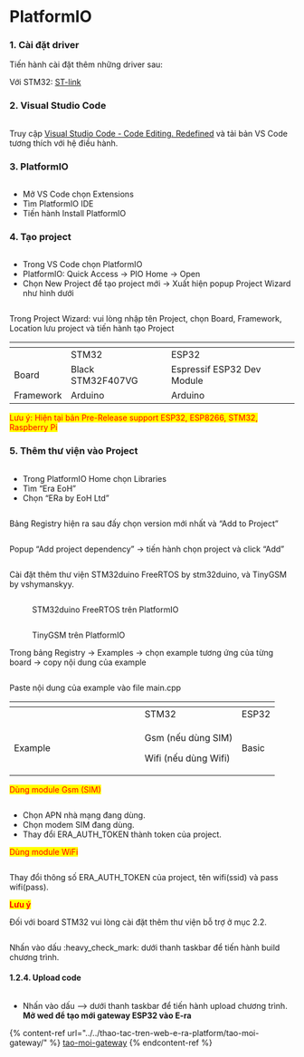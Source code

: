 # PlatformIO

### 1. Cài đặt driver&#x20;

Tiến hành cài đặt thêm những driver sau:&#x20;

Với STM32: [ST-link](https://www.st.com/en/development-tools/stsw-link009.html)&#x20;

### 2. Visual Studio Code&#x20;

<figure><img src="../../../.gitbook/assets/image (43) (1).png" alt=""><figcaption></figcaption></figure>

Truy cập [Visual Studio Code - Code Editing. Redefined](https://code.visualstudio.com/) và tải bản VS Code tương thích với hệ điều hành.&#x20;

### 3. PlatformIO

<figure><img src="../../../.gitbook/assets/image (39) (1).png" alt=""><figcaption></figcaption></figure>

* Mở VS Code chọn Extensions&#x20;
* Tìm PlatformIO IDE&#x20;
* Tiến hành Install PlatformIO&#x20;

### 4. Tạo project

<figure><img src="../../../.gitbook/assets/image (9) (1) (2).png" alt=""><figcaption></figcaption></figure>

* Trong VS Code chọn PlatformIO&#x20;
* PlatformIO: Quick Access -> PIO Home -> Open&#x20;
* Chọn New Project để tạo project mới -> Xuất hiện popup Project Wizard như hình dưới&#x20;

<figure><img src="../../../.gitbook/assets/image (31) (1).png" alt=""><figcaption></figcaption></figure>

Trong Project Wizard: vui lòng nhập tên Project, chọn Board, Framework, Location lưu project và tiến hành tạo Project



<table data-header-hidden><thead><tr><th></th><th></th><th data-hidden></th></tr></thead><tbody><tr><td> </td><td>STM32 </td><td>ESP32 </td></tr><tr><td>Board </td><td>Black STM32F407VG </td><td>Espressif ESP32 Dev Module </td></tr><tr><td>Framework </td><td>Arduino </td><td>Arduino </td></tr></tbody></table>

<mark style="color:red;">Lưu ý: Hiện tại bản Pre-Release support ESP32, ESP8266, STM32, Raspberry Pi</mark>

### 5. Thêm thư viện vào Project

<figure><img src="../../../.gitbook/assets/image (26) (1) (1).png" alt=""><figcaption></figcaption></figure>

* Trong PlatformIO Home chọn Libraries&#x20;
* Tìm “Era EoH”&#x20;
* Chọn “ERa by EoH Ltd”&#x20;

<figure><img src="../../../.gitbook/assets/image (38) (1).png" alt=""><figcaption></figcaption></figure>

Bảng Registry hiện ra sau đấy chọn version mới nhất và “Add to Project”

<figure><img src="../../../.gitbook/assets/image (24) (1) (1).png" alt=""><figcaption></figcaption></figure>

Popup “Add project dependency” -> tiến hành chọn project và click “Add”

<figure><img src="../../../.gitbook/assets/image (1) (3) (2).png" alt=""><figcaption></figcaption></figure>

Cài đặt thêm thư viện STM32duino FreeRTOS by stm32duino, và TinyGSM by vshymanskyy.

<figure><img src="../../../.gitbook/assets/image (48).png" alt=""><figcaption><p>STM32duino FreeRTOS trên PlatformIO</p></figcaption></figure>

<figure><img src="../../../.gitbook/assets/image (41) (1).png" alt=""><figcaption><p>TinyGSM trên PlatformIO</p></figcaption></figure>

Trong bảng Registry -> Examples -> chọn example tương ứng của từng board -> copy nội dung của example

<figure><img src="../../../.gitbook/assets/image (46).png" alt=""><figcaption></figcaption></figure>

Paste nội dung của example vào file main.cpp

<table data-header-hidden><thead><tr><th width="215"></th><th></th><th data-hidden></th></tr></thead><tbody><tr><td> </td><td>STM32 </td><td>ESP32 </td></tr><tr><td>Example </td><td><p>Gsm (nếu dùng SIM) </p><p>Wifi (nếu dùng Wifi) </p></td><td>Basic </td></tr></tbody></table>

<mark style="color:red;">Dùng module Gsm (SIM)</mark>

<figure><img src="../../../.gitbook/assets/image (42).png" alt=""><figcaption></figcaption></figure>

* Chọn APN nhà mạng đang dùng.&#x20;
* Chọn modem SIM đang dùng.&#x20;
* Thay đổi ERA\_AUTH\_TOKEN thành token của project.&#x20;

<mark style="color:red;">Dùng module WiFi</mark>

<figure><img src="../../../.gitbook/assets/image (50).png" alt=""><figcaption></figcaption></figure>

Thay đổi thông số ERA\_AUTH\_TOKEN của project, tên wifi(ssid) và pass wifi(pass).&#x20;

<mark style="color:red;">**Lưu ý**</mark>

Đối với board STM32 vui lòng cài đặt thêm thư viện bỗ trợ ở mục 2.2.&#x20;

<figure><img src="../../../.gitbook/assets/image (44) (1).png" alt=""><figcaption></figcaption></figure>

Nhấn vào dấu :heavy\_check\_mark: dưới thanh taskbar để tiến hành build chương trình.

#### 1.2.4. Upload code

<figure><img src="../../../.gitbook/assets/image (5) (3).png" alt=""><figcaption></figcaption></figure>

* Nhấn vào dấu --> dưới thanh taskbar để tiến hành upload chương trình. \
  **Mở wed để tạo mới gateway ESP32 vào E-ra**

{% content-ref url="../../thao-tac-tren-web-e-ra-platform/tao-moi-gateway/" %}
[tao-moi-gateway](../../thao-tac-tren-web-e-ra-platform/tao-moi-gateway/)
{% endcontent-ref %}
